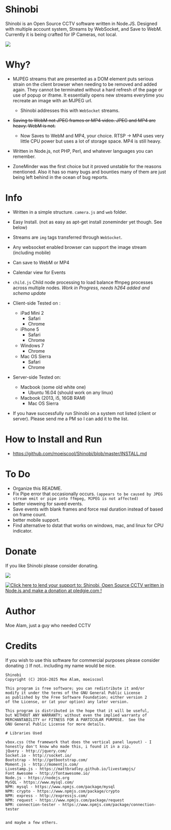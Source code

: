 # Shinobi

Shinobi is an Open Source CCTV software written in Node.JS. Designed with multiple account system, Streams by WebSocket, and Save to WebM. Currently it is being crafted for IP Cameras, not local.

<img src="https://github.com/moeiscool/Shinobi/blob/master/web/libs/img/demo.gif?raw=true">

# Why?

- MJPEG streams that are presented as a DOM element puts serious strain on the client browser when needing to be removed and added again. They cannot be terminated without a hard refresh of the page or use of popup or iframe. It essentially opens new streams everytime you recreate an image with an MJPEG url.
    - Shinobi addresses this with `WebSocket` streams.

- <s>Saving to WebM not JPEG frames or MP4 video. JPEG and MP4 are heavy. WebM is not.</s>
    - Now Saves to WebM and MP4, your choice. RTSP -> MP4 uses very little CPU power but uses a lot of storage space. MP4 is still heavy.

- Written in Node.js, not PHP, Perl, and whatever languages you can remember.

- ZoneMinder was the first choice but it proved unstable for the reasons mentioned. Also it has so many bugs and bounties many of them are just being left behind in the ocean of bug reports.

# Info

- Written in a simple structure. `camera.js` and `web` folder.
- Easy Install. (not as easy as apt-get install zoneminder yet though. See below)
- Streams are `img` tags transferred through `WebSocket`.
- Any websocket enabled browser can support the image stream (including mobile)
- Can save to WebM or MP4
- Calendar view for Events
- `child.js` Child node processing to load balance ffmpeg processes across multiple nodes. *Work in Progress, needs h264 added and schema update*

- Client-side Tested on : 
    - iPad Mini 2
        - Safari
        - Chrome
    - iPhone 5
        - Safari
        - Chrome
    - Windows 7
        - Chrome
    - Mac OS Sierra
        - Safari
        - Chrome


- Server-side Tested on:
    - Macbook (some old white one)
        - Ubuntu 16.04 (should work on any linux)
    - Macbook (2013, i5, 16GB RAM)
        - Mac OS Sierra
        
- If you have successfully run Shinobi on a system not listed (client or server). Please send me a PM so I can add it to the list.

# How to Install and Run

- https://github.com/moeiscool/Shinobi/blob/master/INSTALL.md

# To Do

- Organize this README.
- Fix Pipe error that occasionally occurs. `(appears to be caused by JPEG stream emit or pipe into ffmpeg, MJPEG is not affected)`
- better vieweing for saved events.
- Save events with blank frames and force real duration instead of based on frame count.
- better mobile support.
- Find alternative to dstat that works on windows, mac, and linux for CPU indicator.

# Donate

If you like Shinobi please consider donating.

<a title="USD,XBT..." href='https://www.bountysource.com/teams/shinobi'><img src='https://d2bbtvgnhux6eq.cloudfront.net/assets/Bountysource-green-f2f437ed727ee2cacaee3f559c1907cb.png' ></a>

<a title="CAD" href='https://pledgie.com/campaigns/33051'><img alt='Click here to lend your support to: Shinobi, Open Source CCTV written in Node.js and make a donation at pledgie.com !' src='https://pledgie.com/campaigns/33051.png?skin_name=chrome' border='0' ></a>

# Author

Moe Alam, just a guy who needed CCTV

# Credits

If you wish to use this software for commercial purposes please consider donating :) If not.. including my name would be nice.

    Shinobi
    Copyright (C) 2016-2025 Moe Alam, moeiscool

    This program is free software; you can redistribute it and/or
    modify it under the terms of the GNU General Public License
    as published by the Free Software Foundation; either version 2
    of the License, or (at your option) any later version.

    This program is distributed in the hope that it will be useful,
    but WITHOUT ANY WARRANTY; without even the implied warranty of
    MERCHANTABILITY or FITNESS FOR A PARTICULAR PURPOSE.  See the
    GNU General Public License for more details.
    
    # Libraries Used
    
    vbox.css (the framework that does the vertical panel layout) - I honestly don't know who made this, i found it in a zip.
    jQuery - http://jquery.com/
    Socket.io - http://socket.io/
    Bootstrap - http://getbootstrap.com/
    Moment.js - http://momentjs.com/
    Livestamp.js - https://mattbradley.github.io/livestampjs/
    Font Awesome - http://fontawesome.io/
    Node.js - https://nodejs.org
    MySQL - https://www.mysql.com/
    NPM: mysql - https://www.npmjs.com/package/mysql
    NPM: crypto - https://www.npmjs.com/package/crypto
    NPM: express - http://expressjs.com/
    NPM: request - https://www.npmjs.com/package/request
    NPM: connection-tester - https://www.npmjs.com/package/connection-tester
    
    
    and maybe a few others.
    